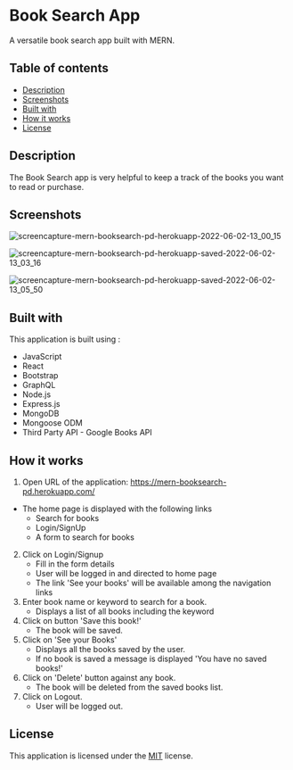 # Book Search App
A versatile book search app built with MERN.

## Table of contents
* [Description](#description)
* [Screenshots](#screenshots)
* [Built with](#built-with)
* [How it works](#how-it-works)
* [License](#license)

## Description
The Book Search app is very helpful to keep a track of the books you want to read or purchase.
  
## Screenshots
![screencapture-mern-booksearch-pd-herokuapp-2022-06-02-13_00_15](https://user-images.githubusercontent.com/65467469/171684398-f210021c-8085-43a1-9bf2-10b48860b286.png)

![screencapture-mern-booksearch-pd-herokuapp-saved-2022-06-02-13_03_16](https://user-images.githubusercontent.com/65467469/171684845-b046ea78-c48b-48d6-bf90-0a17c6886a1a.png)

![screencapture-mern-booksearch-pd-herokuapp-saved-2022-06-02-13_05_50](https://user-images.githubusercontent.com/65467469/171685229-9d876c02-c618-4bff-9b51-d69030a1c5dd.png)


## Built with
This application is built using :
* JavaScript
* React
* Bootstrap
* GraphQL
* Node.js
* Express.js
* MongoDB
* Mongoose ODM
* Third Party API - Google Books API

## How it works
1.	Open URL of the application: 
https://mern-booksearch-pd.herokuapp.com/
  * The home page is displayed with the following links
    * Search for books
    * Login/SignUp
    * A form to search for books  
2.	Click on Login/Signup
    *	Fill in the form details
    * User will be logged in and directed to home page
    * The link 'See your books' will be available among the navigation links
3. Enter book name or keyword to search for a book.
    * Displays a list of all books including the keyword
4. Click on button 'Save this book!'
    * The book will be saved.
5. Click on 'See your Books'
    * Displays all the books saved by the user.
    * If no book is saved a message is displayed 'You have no saved books!'
6. Click on 'Delete' button against any book.
    * The book will be deleted from the saved books list.
7. Click on Logout.
    * User will be logged out.

## License
 This application is licensed under the [MIT]( https://github.com/pdhende/book-search-app/blob/main/LICENSE) license.

